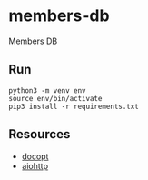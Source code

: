 # members-db
Members DB


## Run

    python3 -m venv env
    source env/bin/activate
    pip3 install -r requirements.txt


## Resources

* [docopt](http://docopt.org/)
* [aiohttp](https://docs.aiohttp.org/en/stable/)
